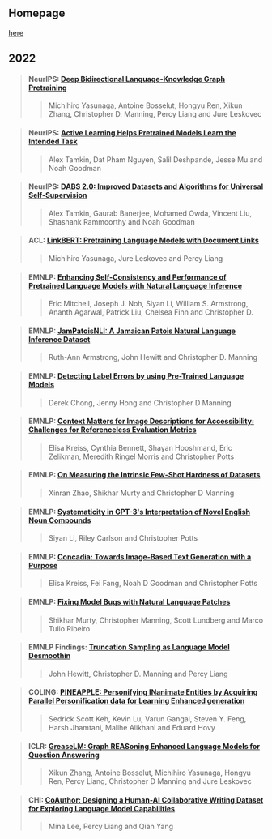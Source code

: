 ## Homepage

[here](https://nlp.stanford.edu/pubs/)

## 2022

> #### NeurIPS: [Deep Bidirectional Language-Knowledge Graph Pretraining](./paper/2210.09338.pdf)  
>> Michihiro Yasunaga, Antoine Bosselut, Hongyu Ren, Xikun Zhang, Christopher D. Manning, Percy Liang and Jure Leskovec 
>>  


> #### NeurIPS: [Active Learning Helps Pretrained Models Learn the Intended Task](./paper/2204.08491.pdf)  
>> Alex Tamkin, Dat Pham Nguyen, Salil Deshpande, Jesse Mu and Noah Goodman 
>>  


> #### NeurIPS: [DABS 2.0: Improved Datasets and Algorithms for Universal Self-Supervision](./paper/263_dabs_2_0_improved_datasets_and.pdf)  
>> Alex Tamkin, Gaurab Banerjee, Mohamed Owda, Vincent Liu, Shashank Rammoorthy and Noah Goodman
>>  



> #### ACL: [LinkBERT: Pretraining Language Models with Document Links](./paper/2203.15827.pdf)
>> Michihiro Yasunaga, Jure Leskovec and Percy Liang
>>


> #### EMNLP: [Enhancing Self-Consistency and Performance of Pretrained Language Models with Natural Language Inference](./paper/concord.pdf)
>> Eric Mitchell, Joseph J. Noh, Siyan Li, William S. Armstrong, Ananth Agarwal, Patrick Liu, Chelsea Finn and Christopher D.
>>


> #### EMNLP: [JamPatoisNLI: A Jamaican Patois Natural Language Inference Dataset](./paper/armstrong2022jampatoisnli.pdf)
>> Ruth-Ann Armstrong, John Hewitt and Christopher D. Manning
>>


> #### EMNLP: [Detecting Label Errors by using Pre-Trained Language Models](./paper/chong2022labelerrors.pdf)
>> Derek Chong, Jenny Hong and Christopher D Manning
>>


> #### EMNLP: [Context Matters for Image Descriptions for Accessibility: Challenges for Referenceless Evaluation Metrics](./paper/2205.10646.pdf)
>> Elisa Kreiss, Cynthia Bennett, Shayan Hooshmand, Eric Zelikman, Meredith Ringel Morris and Christopher Potts
>>


> #### EMNLP: [On Measuring the Intrinsic Few-Shot Hardness of Datasets](./paper/zhao2022spread.pdf)
>> Xinran Zhao, Shikhar Murty and Christopher D Manning
>>


> #### EMNLP: [Systematicity in GPT-3's Interpretation of Novel English Noun Compounds](./paper/2210.09492.pdf)
>> Siyan Li, Riley Carlson and Christopher Potts
>>


> #### EMNLP: [Concadia: Towards Image-Based Text Generation with a Purpose](./paper/2104.08376.pdf)
>> Elisa Kreiss, Fei Fang, Noah D Goodman and Christopher Potts
>>


> #### EMNLP: [Fixing Model Bugs with Natural Language Patches](./paper/2211.03318.pdf)
>> Shikhar Murty, Christopher Manning, Scott Lundberg and Marco Tulio Ribeiro  
>>


> #### EMNLP Findings: [Truncation Sampling as Language Model Desmoothin](./paper/2210.15191.pdf)
>> John Hewitt, Christopher D. Manning and Percy Liang
>>


> #### COLING: [PINEAPPLE: Personifying INanimate Entities by Acquiring Parallel Personification data for Learning Enhanced generation](./paper/2209.07752.pdf)
>> Sedrick Scott Keh, Kevin Lu, Varun Gangal, Steven Y. Feng, Harsh Jhamtani, Malihe Alikhani and Eduard Hovy
>>


> #### ICLR: [GreaseLM: Graph REASoning Enhanced Language Models for Question Answering](./paper/2201.08860.pdf)
>> Xikun Zhang, Antoine Bosselut, Michihiro Yasunaga, Hongyu Ren, Percy Liang, Christopher D Manning and Jure Leskovec
>>

> #### CHI: [CoAuthor: Designing a Human-AI Collaborative Writing Dataset for Exploring Language Model Capabilities](./paper/2201.06796.pdf)
>> Mina Lee, Percy Liang and Qian Yang
>>



